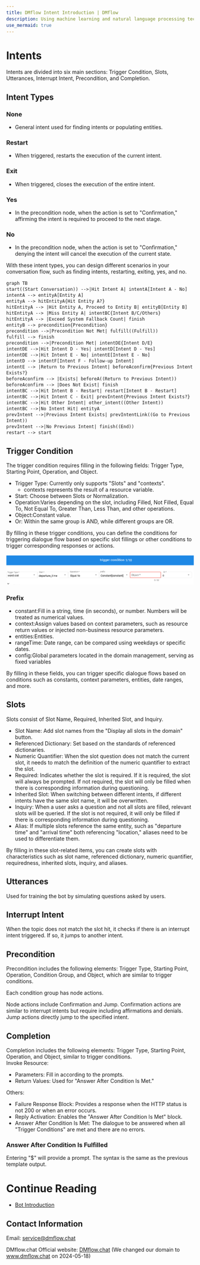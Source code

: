 ```yaml
---
title: DMflow Intent Introduction | DMflow
description: Using machine learning and natural language processing techniques, DMflow can analyze and understand the conversations entered by users, identifying their intents. This helps the chatbot quickly grasp user needs and provide appropriate responses or perform corresponding actions.
use_mermaid: true
---
```


# Intents
Intents are divided into six main sections: Trigger Condition, Slots, Utterances, Interrupt Intent, Precondition, and Completion.

## Intent Types

### None

- General intent used for finding intents or populating entities.

### Restart

- When triggered, restarts the execution of the current intent.

### Exit

- When triggered, closes the execution of the entire intent.


### Yes

- In the precondition node, when the action is set to "Confirmation," affirming the intent is required to proceed to the next stage.

### No

- In the precondition node, when the action is set to "Confirmation," denying the intent will cancel the execution of the current state.

With these intent types, you can design different scenarios in your conversation flow, such as finding intents, restarting, exiting, yes, and no.

``` mermaid
graph TB
start((Start Conversation)) -->|Hit Intent A| intentA[Intent A - No]
intentA --> entityA[Entity A]
entityA --> hitEntityA{Hit Entity A?}
hitEntityA --> |Hit Entity A, Proceed to Entity B| entityB[Entity B]
hitEntityA --> |Miss Entity A| intentBC{Intent B/C/Others}
hitEntityA --> |Exceed System Fallback Count| finish
entityB --> precondition{Precondition}
precondition -->|Precondition Not Met| fulfill((Fulfill))
fulfill --> finish
precondition -->|Precondition Met| intentDE{Intent D/E}
intentDE -->|Hit Intent D - Yes| intentD[Intent D - Yes]
intentDE -->|Hit Intent E - No| intentE[Intent E - No]
intentD --> intentF[Intent F - Follow-up Intent]
intentE --> |Return to Previous Intent| beforeAconfirm{Previous Intent Exists?}
beforeAconfirm --> |Exists| beforeA((Return to Previous Intent))
beforeAconfirm --> |Does Not Exist| finish
intentBC -->|Hit Intent B - Restart| restart[Intent B - Restart]
intentBC -->|Hit Intent C - Exit| prevIntent{Previous Intent Exists?}
intentBC -->|Hit Other Intent| other_intent((Other Intent))
intentBC -->|No Intent Hit| entityA
prevIntent -->|Previous Intent Exists| prevIntentLink((Go to Previous Intent))
prevIntent -->|No Previous Intent| finish((End))
restart --> start
```

## Trigger Condition
The trigger condition requires filling in the following fields: Trigger Type, Starting Point, Operation, and Object.

- Trigger Type: Currently only supports "Slots" and "contexts".
  - contexts represents the result of a resource variable.
- Start: Choose between Slots or Normalization.
- Operation:Varies depending on the slot, including Filled, Not Filled, Equal To, Not Equal To, Greater Than, Less Than, and other operations.
- Object:Constant value.
- Or: Within the same group is AND, while different groups are OR.

By filling in these trigger conditions, you can define the conditions for triggering dialogue flow based on specific slot fillings or other conditions to trigger corresponding responses or actions.

![Intent Trigger](../../../../../../images/en/intent-intro-trigger.png "Intent Trigger")

### Prefix
- constant:Fill in a string, time (in seconds), or number. Numbers will be treated as numerical values.
- context:Assign values based on context parameters, such as resource return values or injected non-business resource parameters.
- entities:Entities.
- rangeTime: Date range, can be compared using weekdays or specific dates.
- config:Global parameters located in the domain management, serving as fixed variables

By filling in these fields, you can trigger specific dialogue flows based on conditions such as constants, context parameters, entities, date ranges, and more.


## Slots

Slots consist of Slot Name, Required, Inherited Slot,  and Inquiry.
- Slot Name: Add slot names from the "Display all slots in the domain" button.
- Referenced Dictionary: Set based on the standards of referenced dictionaries.
- Numeric Quantifier: When the slot question does not match the current slot, it needs to match the definition of the numeric quantifier to extract the slot.
- Required: Indicates whether the slot is required. If it is required, the slot will always be prompted. If not required, the slot will only be filled when there is corresponding information during questioning.
- Inherited Slot: When switching between different intents, if different intents have the same slot name, it will be overwritten.
- Inquiry: When a user asks a question and not all slots are filled, relevant slots will be queried. If the slot is not required, it will only be filled if there is corresponding information during questioning.
- Alias: If multiple slots reference the same entity, such as "departure time" and "arrival time" both referencing "location," aliases need to be used to differentiate them.

By filling in these slot-related items, you can create slots with characteristics such as slot name, referenced dictionary, numeric quantifier, requiredness, inherited slots, inquiry, and aliases.

## Utterances
Used for training the bot by simulating questions asked by users.

## Interrupt Intent
When the topic does not match the slot hit, it checks if there is an interrupt intent triggered. If so, it jumps to another intent.

## Precondition

Precondition includes the following elements: Trigger Type, Starting Point, Operation, Condition Group, and Object, which are similar to trigger conditions.

Each condition group has node actions.

Node actions include Confirmation and Jump. Confirmation actions are similar to interrupt intents but require including affirmations and denials. Jump actions directly jump to the specified intent.

## Completion
Completion includes the following elements: Trigger Type, Starting Point, Operation, and Object, similar to trigger conditions.<br>
Invoke Resource:<br>

- Parameters: Fill in according to the prompts.
- Return Values: Used for "Answer After Condition Is Met."

Others:

- Failure Response Block: Provides a response when the HTTP status is not 200 or when an error occurs.
- Reply Activation: Enables the "Answer After Condition Is Met" block.
- Answer After Condition Is Met: The dialogue to be answered when all "Trigger Conditions" are met and there are no errors.

### Answer After Condition Is Fulfilled

Entering "$" will provide a prompt. The syntax is the same as the previous template output.

# Continue Reading
- [Bot Introduction](../../tutorials/docs/bot-intro.html)

## Contact Information

Email: <service@dmflow.chat>

DMflow.chat Official website: [DMflow.chat](https://www.dmflow.chat/en/)
(We changed our domain to www.dmflow.chat on 2024-05-18)
